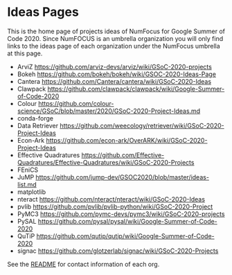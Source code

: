 
# Ideas Pages

This is the home page of projects ideas of NumFocus for Google Summer of Code 2020.
Since NumFOCUS is an umbrella organization you will only find links to the ideas
page of each organization under the NumFocus umbrella at this page.


- ArviZ https://github.com/arviz-devs/arviz/wiki/GSoC-2020-projects
- Bokeh https://github.com/bokeh/bokeh/wiki/GSOC-2020-Ideas-Page
- Cantera https://github.com/Cantera/cantera/wiki/GSoC-2020-Ideas
- Clawpack https://github.com/clawpack/clawpack/wiki/Google-Summer-of-Code-2020
- Colour https://github.com/colour-science/GSoC/blob/master/2020/GSoC-2020-Project-Ideas.md
- conda-forge
- Data Retriever https://github.com/weecology/retriever/wiki/GSoC-2020-Project-Ideas
- Econ-Ark https://github.com/econ-ark/OverARK/wiki/GSoC-2020-Project-Ideas
- Effective Quadratures https://github.com/Effective-Quadratures/Effective-Quadratures/wiki/GSoC-2020-Projects
- FEniCS
- JuMP      https://github.com/jump-dev/GSOC2020/blob/master/ideas-list.md
- matplotlib
- nteract   https://github.com/nteract/nteract/wiki/GSoC-2020-Ideas
- pvlib     https://github.com/pvlib/pvlib-python/wiki/GSoC-2020-Project
- PyMC3     https://github.com/pymc-devs/pymc3/wiki/GSoC-2020-projects
- PySAL     https://github.com/pysal/pysal/wiki/Google-Summer-of-Code-2020
- QuTiP https://github.com/qutip/qutip/wiki/Google-Summer-of-Code-2020
- signac    https://github.com/glotzerlab/signac/wiki/GSoC-2020-Projects

See the [README](https://github.com/numfocus/gsoc/blob/master/README.md#organizations-confirmed-under-numfocus-umbrella) for contact information of each org.
